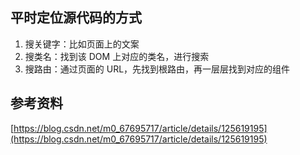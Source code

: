 ## 平时定位源代码的方式
1. 搜关键字：比如页面上的文案
2. 搜类名：找到该 DOM 上对应的类名，进行搜索
3. 搜路由：通过页面的 URL，先找到根路由，再一层层找到对应的组件

## 参考资料

[https://blog.csdn.net/m0_67695717/article/details/125619195](https://blog.csdn.net/m0_67695717/article/details/125619195)

